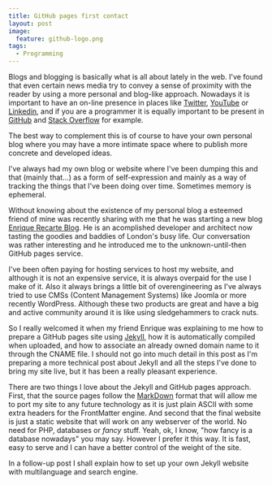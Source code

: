 ```yaml
---
title: GitHub pages first contact
layout: post
image:
  feature: github-logo.png
tags:
  - Programming
---
```


Blogs and blogging is basically what is all about lately in the web. I've found that even certain news
media try to convey a sense of proximity with the reader by using a more personal and blog-like approach.
Nowadays it is important to have an on-line presence in places like [Twitter][1], [YouTube][2] or [Linkedin][3],
and if you are a programmer it is equally important to be present in [GitHub][4] and [Stack Overflow][5] for
example.

The best way to complement this is of course to have your own personal blog where you may have a more intimate
space where to publish more concrete and developed ideas.

I've always had my own blog or website where I've been dumping this and that (mainly that...) as a form of
self-expression and mainly as a way of tracking the things that I've been doing over time. Sometimes memory
is ephemeral.

Without knowing about the existence of my personal blog a esteemed friend of mine was recently sharing
with me that he was starting a new blog [Enrique Recarte Blog][6]. He is an acomplished developer and architect
now tasting the goodies and baddies of London's busy life. Our conversation was rather interesting and he introduced
me to the unknown-until-then GitHub pages service.

I've been often paying for hosting services to host my website, and although it is not an expensive service,
it is always overpaid for the use I make of it. Also it always brings a little bit of overengineering as I've
always tried to use CMSs (Content Management Systems) like Joomla or more recently WordPress. Although these two
products are great and have a big and active community around it is like using sledgehammers to crack nuts.

So I really welcomed it when my friend Enrique was explaining to me how to prepare a GitHub pages site using [Jekyll][7],
how it is automatically compiled when uploaded, and how to associate an already owned domain name to it through
the CNAME file. I should not go into much detail in this post as I'm preparing a more technical post about
Jekyll and all the steps I've done to bring my site live, but it has been a really pleasant experience.

There are two things I love about the Jekyll and GitHub pages approach. First, that the source pages follow the
[MarkDown][8] format that will allow me to port my site to any future technology as it is just plain ASCII
with some extra headers for the FrontMatter engine. And second that the final website is just a static website
that will work on any webserver of the world. No need for PHP, databases or *fancy* stuff. Yeah, ok, I know,
"how fancy is a database nowadays" you may say. However I prefer it this way. It is fast, easy to serve and I
can have a better control of the weight of the site.

In a follow-up post I shall explain how to set up your own Jekyll website with multilanguage and search engine.

 [1]: http://www.twitter.com
 [2]: http://www.youtube.com
 [3]: http://www.linkedin.com
 [4]: http://www.github.com
 [5]: http://www.stackoverflow.com
 [6]: http://www.enriquerecarte.com
 [7]: http://www.jekyllrb.com
 [8]: http://en.wikipedia.org/wiki/Markdown

